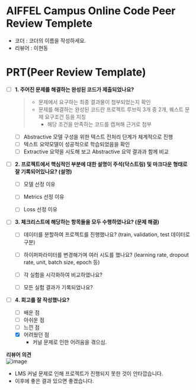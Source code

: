 # AIFFEL Campus Online Code Peer Review Templete
- 코더 : 코더의 이름을 작성하세요.
- 리뷰어 : 이현동


# PRT(Peer Review Template)
- [ ]  **1. 주어진 문제를 해결하는 완성된 코드가 제출되었나요?**
    > - 문제에서 요구하는 최종 결과물이 첨부되었는지 확인
    > - 문제를 해결하는 완성된 코드란 프로젝트 루브릭 3개 중 2개, 퀘스트 문제 요구조건 등을 지칭
    >    - 해당 조건을 만족하는 코드를 캡쳐해 근거로 첨부  
     
    - [ ] Abstractive 모델 구성을 위한 텍스트 전처리 단계가 체계적으로 진행
    - [ ] 텍스트 요약모델이 성공적으로 학습되었음을 확인
    - [ ] Extractive 요약을 시도해 보고 Abstractive 요약 결과과 함께 비교
    
- [ ]  **2. 프로젝트에서 핵심적인 부분에 대한 설명이 주석(닥스트링) 및 마크다운 형태로 잘 기록되어있나요? (설명)**
    - [ ]  모델 선정 이유
    - [ ]  Metrics 선정 이유
    - [ ]  Loss 선정 이유

    
- [ ]  **3. 체크리스트에 해당하는 항목들을 모두 수행하였나요? (문제 해결)**
    - [ ]  데이터를 분할하여 프로젝트를 진행했나요? (train, validation, test 데이터로 구분)   
    - [ ]  하이퍼파라미터를 변경해가며 여러 시도를 했나요? (learning rate, dropout rate, unit, batch size, epoch 등)
    - [ ]  각 실험을 시각화하여 비교하였나요?
    - [ ]  모든 실험 결과가 기록되었나요?

        
- [ ]  **4. 회고를 잘 작성했나요?**
    - [ ]  배운 점
    - [ ]  아쉬운 점
    - [ ]  느낀 점
    - [x]  어려웠던 점  
          - 커널 문제로 인한 어려움을 겪으심.

**리뷰어 의견**  
![image](https://github.com/DevHDL/AIFFEL_jhlee/assets/163500244/59ec71fe-91d3-44a6-960e-f308db0a873e)
- LMS 커널 문제로 인해 프로젝트가 진행되지 못한 것이 안타깝습니다.
- 이후에 좋은 결과 있으면 좋겠습니다.



